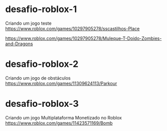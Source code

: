 # desafio-roblox-1
Criando um jogo teste
https://www.roblox.com/games/10297905278/sscastilhos-Place

https://www.roblox.com/games/10297905278/Muleque-T-Doido-Zombies-and-Dragons

# desafio-roblox-2
Criando um jogo de obstáculos
https://www.roblox.com/games/11309624113/Parkour

# desafio-roblox-3
Criando um jogo Multiplataforma Monetizado no Roblox
https://www.roblox.com/games/11423571169/Bomb
